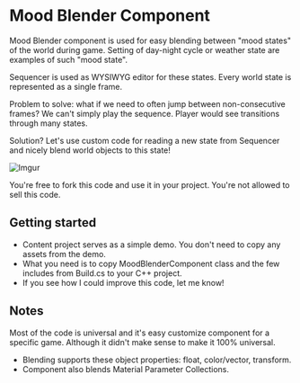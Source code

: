 # Mood Blender Component

Mood Blender component is used for easy blending between "mood states" of the world during game. Setting of day-night cycle or weather state are examples of such "mood state".

Sequencer is used as WYSIWYG editor for these states. Every world state is represented as a single frame. 

Problem to solve: what if we need to often jump between non-consecutive frames? We can't simply play the sequence. Player would see transitions through many states.

Solution? Let's use custom code for reading a new state from Sequencer and nicely blend world objects to this state!

![Imgur](https://i.imgur.com/7wlymOY.gif)

You're free to fork this code and use it in your project. You're not allowed to sell this code.

## Getting started
* Content project serves as a simple demo. You don't need to copy any assets from the demo.
* What you need is to copy MoodBlenderComponent class and the few includes from Build.cs to your C++ project.
* If you see how I could improve this code, let me know!

## Notes
Most of the code is universal and it's easy customize component for a specific game. Although it didn't make sense to make it 100% universal.
* Blending supports these object properties: float, color/vector, transform. 
* Component also blends Material Parameter Collections.
